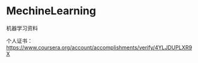 # MechineLearning
机器学习资料

个人证书：https://www.coursera.org/account/accomplishments/verify/4YLJDUPLXR9X
